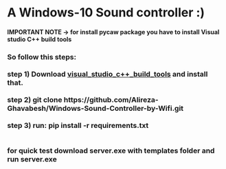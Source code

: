 <h1>A Windows-10 Sound controller :)</h1>

<h4>IMPORTANT NOTE -> for install pycaw package you have to install Visual studio C++ build tools </h4>

<h3>So follow this steps: <br><br>
step 1) Download <a href="https://download.microsoft.com/download/5/f/7/5f7acaeb-8363-451f-9425-68a90f98b238/visualcppbuildtools_full.exe">visual_studio_c++_build_tools</a> and install that.<br><br>
step 2) git clone https://github.com/Alireza-Ghavabesh/Windows-Sound-Controller-by-Wifi.git <br><br>
step 3) run: pip install -r requirements.txt
</h3>

# <h3>

</h3>
<h3>
for quick test download server.exe with templates folder and run server.exe
</h3>
